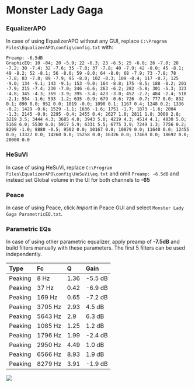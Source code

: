 # Monster Lady Gaga

### EqualizerAPO
In case of using EqualizerAPO without any GUI, replace `C:\Program Files\EqualizerAPO\config\config.txt`
with:
```
Preamp: -6.5dB
GraphicEQ: 10 -84; 20 -5.9; 22 -6.3; 23 -6.5; 25 -6.8; 26 -7.0; 28 -7.2; 30 -7.4; 32 -7.6; 35 -7.8; 37 -7.8; 40 -7.9; 42 -8.0; 45 -8.1; 49 -8.2; 52 -8.1; 56 -8.0; 59 -8.0; 64 -8.0; 68 -7.9; 73 -7.8; 78 -7.8; 83 -7.8; 89 -7.9; 95 -8.0; 102 -8.3; 109 -8.4; 117 -8.7; 125 -9.0; 134 -9.1; 143 -9.1; 153 -9.0; 164 -8.8; 175 -8.5; 188 -8.2; 201 -7.9; 215 -7.4; 230 -7.0; 246 -6.6; 263 -6.2; 282 -5.8; 301 -5.3; 323 -4.8; 345 -4.3; 369 -3.9; 395 -3.4; 423 -3.0; 452 -2.7; 484 -2.4; 518 -2.1; 554 -1.6; 593 -1.2; 635 -0.9; 679 -0.6; 726 -0.7; 777 0.0; 832 0.1; 890 0.0; 952 0.0; 1019 -0.0; 1090 0.1; 1167 0.4; 1248 0.2; 1336 -0.2; 1429 -0.6; 1529 -1.1; 1636 -1.6; 1751 -1.7; 1873 -1.6; 2004 -1.3; 2145 -0.9; 2295 -0.4; 2455 0.4; 2627 1.0; 2811 1.8; 3008 2.8; 3219 3.5; 3444 4.3; 3685 4.8; 3943 5.0; 4219 4.3; 4514 4.1; 4830 5.0; 5168 6.0; 5530 6.0; 5917 5.9; 6331 5.5; 6775 3.9; 7249 1.3; 7756 0.2; 8299 -1.0; 8880 -0.5; 9502 0.0; 10167 0.0; 10879 0.0; 11640 0.0; 12455 0.0; 13327 0.0; 14260 0.0; 15258 0.0; 16326 0.0; 17469 0.0; 18692 0.0; 20000 0.0
```

### HeSuVi
In case of using HeSuVi, replace `C:\Program Files\EqualizerAPO\config\HeSuVi\eq.txt` and omit `Preamp:
-6.5dB` and instead set Global volume in the UI for both channels to **-65**

### Peace
In case of using Peace, click *Import* in Peace GUI and select `Monster Lady Gaga ParametricEQ.txt`.

### Parametric EQs
In case of using other parametric equalizer, apply preamp of **-7.5dB** and build filters manually with
these parameters. The first 5 filters can be used independently.

| Type    | Fc      |    Q | Gain    |
|:--------|:--------|:-----|:--------|
| Peaking | 8 Hz    | 1.36 | -5.5 dB |
| Peaking | 37 Hz   | 0.42 | -6.9 dB |
| Peaking | 169 Hz  | 0.65 | -7.2 dB |
| Peaking | 3705 Hz | 2.93 | 4.5 dB  |
| Peaking | 5643 Hz | 2.9  | 6.3 dB  |
| Peaking | 1085 Hz | 1.25 | 1.2 dB  |
| Peaking | 1796 Hz | 1.99 | -2.4 dB |
| Peaking | 2950 Hz | 4.49 | 1.0 dB  |
| Peaking | 6566 Hz | 8.93 | 1.9 dB  |
| Peaking | 8279 Hz | 3.91 | -1.9 dB |

![](https://raw.githubusercontent.com/jaakkopasanen/AutoEq/master/results/headphonecom/sbaf-serious/Monster%20Lady%20Gaga/Monster%20Lady%20Gaga.png)